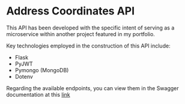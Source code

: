 # Address Coordinates API
This API has been developed with the specific intent of serving as a microservice within another project featured in my portfolio.

Key technologies employed in the construction of this API include:

- Flask
- PyJWT
- Pymongo (MongoDB)
- Dotenv

Regarding the available endpoints, you can view them in the Swagger documentation at this [link](https://address-coordinates-cd0a1a6282b5.herokuapp.com/v1/ui/)
